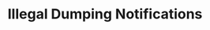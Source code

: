 ---
title: "Illegal Dumping Notifications"
menu:
    main:
        name: "Illegal Dumping Notifications"
        parent: Data
colorbar: green
departments: 
    - Environmental Services
categories:
    - City Management
tags:
    - 311
    - Get it Done
resources:
  - name: "Illegal Dumping Notifications"
    url: >-
      https://seshat.datasd.org/get_it_done_illegal_dumping/get_it_done_illegal_dumping_requests_datasd.csv
    format: csv
    filter: "Filtered: service_name contains the value 'Illegal Dumping'"
    bytes: 4.729112e+07
    weight: 0
    filterGroup: 
        - none
popularity: 0
summary: "Notifications for illegal dumping received by the Get It Done program."
described_by: https://seshat.datasd.org/get_it_done_reports/get_it_done_requests_dictionary_datasd.csv
date_issued: 2017-06-13
date_updated: 2023-09-09T00:06:34-0700
update_frequency: R/P1D
spatial: San Diego
temporal: 2018-07-13/2023-10-02
license: http://www.opendefinition.org/licenses/odc-pddl
maintainer: City of San Diego
maintainer_email: data@sandiego.gov
---
